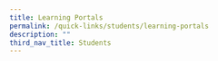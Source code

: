 ```yaml
---
title: Learning Portals
permalink: /quick-links/students/learning-portals
description: ""
third_nav_title: Students
---
```

